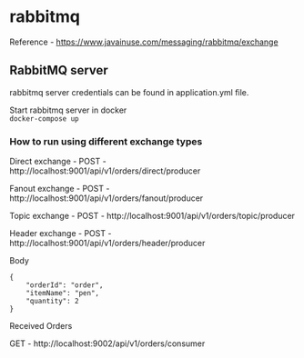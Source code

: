 # rabbitmq

Reference - https://www.javainuse.com/messaging/rabbitmq/exchange

## RabbitMQ server
rabbitmq server credentials can be found in application.yml file.

Start rabbitmq server in docker  
``
docker-compose up
``

### How to run using different exchange types

Direct exchange - POST - http://localhost:9001/api/v1/orders/direct/producer  

Fanout exchange - POST - http://localhost:9001/api/v1/orders/fanout/producer  

Topic exchange - POST - http://localhost:9001/api/v1/orders/topic/producer  

Header exchange - POST - http://localhost:9001/api/v1/orders/header/producer  

Body 

```
{
    "orderId": "order",
    "itemName": "pen",
    "quantity": 2
}
```

Received Orders   

GET - http://localhost:9002/api/v1/orders/consumer

